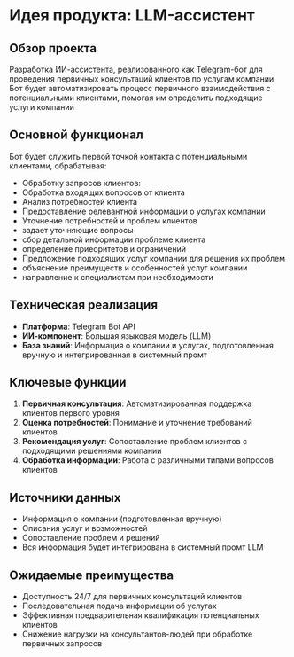 # Идея продукта: LLM-ассистент

## Обзор проекта

Разработка ИИ-ассистента, реализованного как Telegram-бот для проведения первичных консультаций клиентов по услугам компании. Бот будет автоматизировать процесс первичного взаимодействия с потенциальными клиентами, помогая им определить подходящие услуги компании

## Основной функционал

Бот будет служить первой точкой контакта с потенциальными клиентами, обрабатывая:
- Обработку запросов клиентов:
 - Обработка входящих вопросов от клиента
 - Анализ потребностей клиента
 - Предоставление релевантной информации о услугах компании
- Уточнение потребностей и проблем клиентов
 - задает уточняющие вопросы
 - сбор детальной информации  проблеме клиента
 - определение приеоритетов и ограничений
- Предложение подходящих услуг компании для решения их проблем
 - объяснение преимуществ и особенностей услуг компании
 - направление к специалистам при необходимости


## Техническая реализация

- **Платформа**: Telegram Bot API
- **ИИ-компонент**: Большая языковая модель (LLM)
- **База знаний**: Информация о компании и услугах, подготовленная вручную и интегрированная в системный промт

## Ключевые функции

1. **Первичная консультация**: Автоматизированная поддержка клиентов первого уровня
2. **Оценка потребностей**: Понимание и уточнение требований клиентов
3. **Рекомендация услуг**: Сопоставление проблем клиентов с подходящими решениями компании
4. **Обработка информации**: Работа с различными типами вопросов клиентов

## Источники данных

- Информация о компании (подготовленная вручную)
- Описания услуг и возможностей
- Сопоставление проблем и решений
- Вся информация будет интегрирована в системный промт LLM

## Ожидаемые преимущества

- Доступность 24/7 для первичных консультаций клиентов
- Последовательная подача информации об услугах
- Эффективная предварительная квалификация потенциальных клиентов
- Снижение нагрузки на консультантов-людей при обработке первичных запросов